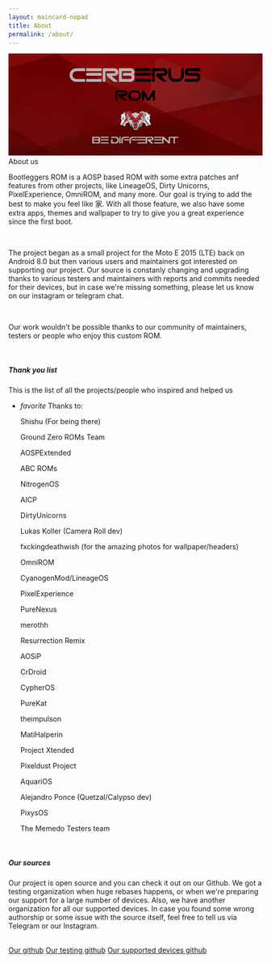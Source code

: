 ```yaml
---
layout: maincard-nopad
title: About
permalink: /about/
---
```

<div class="card-image">
	<img src="img/Banner.png">
	<span class="card-title">About us</span>
</div>
<div class="card-content">
	<p>Bootleggers ROM is a AOSP based ROM with some extra patches anf features from other projects, like LineageOS, Dirty Unicorns, PixelExperience, OmniROM, and many more. Our goal is trying to add the best to make you feel like 家. With all those feature, we also have some extra apps, themes and wallpaper to try to give you a great experience since the first boot.</p><br>
	<p>The project began as a small project for the Moto E 2015 (LTE) back on Android 8.0 but then various users and maintainers got interested on supporting our project. Our source is constanly changing and upgrading thanks to various testers and maintainers with reports and commits needed for their devices, but in case we're missing something, please let us know on our instagram or telegram chat.</p><br>
	<p>Our work wouldn't be possible thanks to our community of maintainers, testers or people who enjoy this custom ROM.</p><br>
	<h5>Thank you list</h5>
	<p>This is the list of all the projects/people who inspired and helped us</p>
	<ul class="collapsible shishu-lighter-bg collapsible-noborder">
		<li>
			<div class="collapsible-header collapsible-noborder shishu-lighter-bg">
				<i class="material-icons">favorite</i>
			Thanks to:</div>
			<div class="collapsible-body collapsible-noborder shishu-midlight-bg">
		<p>Shishu (For being there)</p>
		<p>Ground Zero ROMs Team</p>
		<p>AOSPExtended</p>
		<p>ABC ROMs</p>
		<p>NitrogenOS</p>
		<p>AICP</p>
		<p>DirtyUnicorns</p>
		<p>Lukas Koller (Camera Roll dev)</p>
		<p>fxckingdeathwish (for the amazing photos for wallpaper/headers)</p>
		<p>OmniROM</p>
		<p>CyanogenMod/LineageOS</p>
		<p>PixelExperience</p>
		<p>PureNexus</p>
		<p>merothh</p>
		<p>Resurrection Remix</p>
		<p>AOSiP</p>
		<p>CrDroid</p>
		<p>CypherOS</p>
		<p>PureKat</p>
		<p>theimpulson</p>
		<p>MatiHalperin</p>
		<p>Project Xtended</p>
		<p>Pixeldust Project</p>
		<p>AquariOS</p>
		<p>Alejandro Ponce (Quetzal/Calypso dev)</p>
		<p>PixysOS </p>
		<p>The Memedo Testers team</p>
			</div>
		</li>
	</ul>
	<br>
	<h5>Our sources</h5>
	<p>Our project is open source and you can check it out on our Github. We got a testing organization when huge rebases happens, or when we're preparing our support for a large number of devices. Also, we have another organization for all our supported devices. In case you found some wrong authorship or some issue with the source itself, feel free to tell us via Telegram or our Instagram.</p><br>
		<a class="waves-effect waves-light btn shishu-accent-btn" href="https://github.com/BootleggersROM">Our github</a>
		<a class="waves-effect waves-light btn shishu-accent-btn" href="https://github.com/Bootleggers-Future">Our testing github</a>
		<a class="waves-effect waves-light btn shishu-accent-btn" href="https://github.com/BootleggersROM-Devices">Our supported devices github</a>
</div>